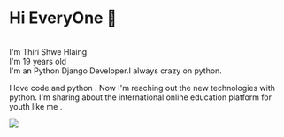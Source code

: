 ### <h1>Hi EveryOne 👋
<br/>I'm Thiri Shwe Hlaing<br/>I'm 19 years old<br/>I'm an Python Django Developer.I always crazy on python.</h1>
<p>I love code and python .
Now I'm reaching out the new technologies with python. 
I'm sharing about the international online education platform for youth like me  .</p>

<img src="Programación y codificación_ programador sentado en el escritorio y la ilustración de trabajo _ Vector Premium.jpg">
